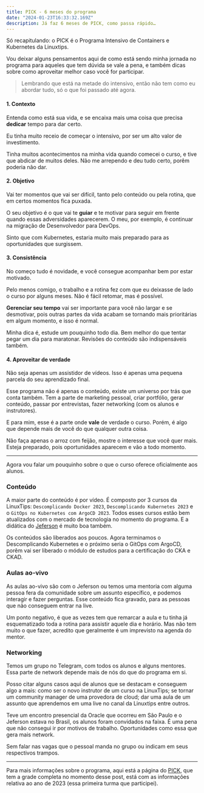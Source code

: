 ```yaml
---
title: PICK - 6 meses do programa
date: "2024-01-23T16:33:32.169Z"
description: Já faz 6 meses de PICK, como passa rápido…
---
```


Só recapitulando: o PICK é o Programa Intensivo de Containers e Kubernetes da Linuxtips.

Vou deixar alguns pensamentos aqui de como está sendo minha jornada no programa para aqueles que tem dúvida se vale a pena, e também dicas sobre como aproveitar melhor caso você for participar.

> Lembrando que está na metade do intensivo, então não tem como eu abordar tudo, só o que foi passado até agora.

#### 1. Contexto

Entenda como está sua vida, e se encaixa mais uma coisa que precisa **dedicar** tempo para dar certo.

Eu tinha muito receio de começar o intensivo, por ser um alto valor de investimento.

Tinha muitos acontecimentos na minha vida quando comecei o curso, e tive que abdicar de muitos deles. Não me arrependo e deu tudo certo, porêm poderia não dar.

#### 2. Objetivo

Vai ter momentos que vai ser difícil, tanto pelo conteúdo ou pela rotina, que em certos momentos fica puxada.

O seu objetivo é o que vai te **guiar** e te motivar para seguir em frente quando essas adversidades aparecerem. O meu, por exemplo, é continuar na migração de Desenvolvedor para DevOps.

Sinto que com Kubernetes, estaria muito mais preparado para as oportunidades que surgissem.

#### 3. Consistência

No começo tudo é novidade, e você consegue acompanhar bem por estar motivado.

Pelo menos comigo, o trabalho e a rotina fez com que eu deixasse de lado o curso por alguns meses. Não é fácil retomar, mas é possível.

**Gerenciar seu tempo** vai ser importante para você não largar e se desmotivar, pois outras partes da vida acabam se tornando mais prioritárias em algum momento, e isso é normal.

Minha dica é, estude um pouquinho todo dia. Bem melhor do que tentar pegar um dia para maratonar. Revisões do conteúdo são indispensáveis também.

#### 4. Aproveitar de verdade

Não seja apenas um assistidor de vídeos. Isso é apenas uma pequena parcela do seu aprendizado final.

Esse programa não é apenas o conteúdo, existe um universo por trás que conta também. Tem a parte de marketing pessoal, criar portfólio, gerar conteúdo, passar por entrevistas, fazer networking (com os alunos e instrutores).

E para mim, esse é a parte onde **vale** de verdade o curso. Porém, é algo que depende mais de você do que qualquer outra coisa.

Não faça apenas o arroz com feijão, mostre o interesse que você quer mais. Esteja preparado, pois oportunidades aparecem e vão a todo momento.

---

Agora vou falar um pouquinho sobre o que o curso oferece oficialmente aos alunos.

### Conteúdo

A maior parte do conteúdo é por vídeo. É composto por 3 cursos da LinuxTips: `Descomplicando Docker 2023`, `Descomplicando Kubernetes 2023` e o `GitOps no Kubernetes com ArgoCD 2023`. Todos esses cursos estão bem atualizados com o mercado de tecnologia no momento do programa. E a didática do [Jeferson](https://www.linkedin.com/in/jefersonfernando/) é muito boa também.

Os conteúdos são liberados aos poucos. Agora terminamos o Descomplicando Kubernetes e o próximo seria o GitOps com ArgoCD, porêm vai ser liberado o módulo de estudos para a certificação do CKA e CKAD.

### Aulas ao-vivo

As aulas ao-vivo são com o Jeferson ou temos uma mentoria com alguma pessoa fera da comunidade sobre um assunto específico, e podemos interagir e fazer perguntas. Esse conteúdo fica gravado, para as pessoas que não conseguem entrar na live.

Um ponto negativo, é que as vezes tem que remarcar a aula e tu tinha já esquematizado toda a rotina para assistir aquele dia e horário. Mas não tem muito o que fazer, acredito que geralmente é um imprevisto na agenda do mentor.

### Networking

Temos um grupo no Telegram, com todos os alunos e alguns mentores. Essa parte de network depende mais de nós do que do programa em si.

Posso citar alguns casos aqui de alunos que se destacam e conseguem algo a mais: como ser o novo instrutor de um curso na LinuxTips; se tornar um community manager de uma provedora de cloud; dar uma aula de um assunto que aprendemos em uma live no canal da Linuxtips entre outros.

Teve um encontro presencial da Oracle que ocorreu em São Paulo e o Jeferson estava no Brasil, os alunos foram convidados na faixa. É uma pena que não consegui ir por motivos de trabalho. Oportunidades como essa que gera mais network.

Sem falar nas vagas que o pessoal manda no grupo ou indicam em seus respectivos trampos.

---

Para mais informações sobre o programa, aqui está a página do [PICK](https://www.linuxtips.io/pick), que tem a grade completa no momento desse post, está com as informações relativa ao ano de 2023 (essa primeira turma que participei).
